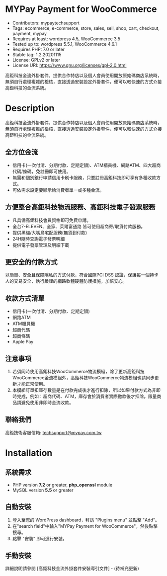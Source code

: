 ﻿# MYPay Payment for WooCommerce
* Contributors: mypaytechsupport
* Tags: ecommerce, e-commerce, store, sales, sell, shop, cart, checkout, payment, mypay
* Requires at least: wordpress 4.5, WooCommerce 3.5
* Tested up to: wordpress 5.5.1, WooCommerce 4.6.1
* Requires PHP: 7.0 or later
* Stable tag: 1.2.20201115
* License: GPLv2 or later
* License URI: https://www.gnu.org/licenses/gpl-2.0.html

高鉅科技金流外掛套件，提供合作特店以及個人會員使用開放原始碼商店系統時，無須自行處理複雜的檢核，直接透過安裝設定外掛套件，便可以較快速的方式介接高鉅科技的金流系統。

# Description

高鉅科技金流外掛套件，提供合作特店以及個人會員使用開放原始碼商店系統時，無須自行處理複雜的檢核，直接透過安裝設定外掛套件，便可以較快速的方式介接高鉅科技的金流系統。

## 全方位金流 
* 信用卡(一次付清、分期付款、定期定額)、ATM櫃員機、網路ATM、四大超商代碼/條碼，免註冊即可使用。
* 無需和個別銀行申請信用卡刷卡服務，只要註冊高鉅科技即可享有多種收款方式。
* 可依需求設定要顯示給消費者單一或多種金流。

## 方便整合高鉅科技物流服務、高鉅科技電子發票服務 
* 凡具備高鉅科技會員資格即可免費申請。
* 全台7-ELEVEN、全家、萊爾富通路 皆可使用超商寄/取貨付款服務。
* 提供黑貓/大嘴鳥宅配服務(無貨到付款)
* 24H隨時查詢電子發票明細
* 提供電子發票管理及明細下載

## 更安全的付款方式 
以簡單、安全且保障隱私的方式付款，符合國際PCI DSS 認證，保護每一個持卡人的交易安全，執行嚴謹的網路軟體硬體防護措施，加倍安心。

## 收款方式清單 
* 信用卡(一次付清、分期付款、定期定額)
* 網路ATM
* ATM櫃員機
* 超商代碼
* 超商條碼
* Apple Pay

## 注意事項 
1. 若須同時使用高鉅科技WooCommerce物流模組，除了更新高鉅科技WooCommerce金流模組外，高鉅科技WooCommerce物流模組也請同步更新才能正常使用。
1. 本模組訂單扣庫存數量是在付款完成後才進行扣除，所以如果付款方式為非即時完成，例如：超商代碼、ATM，庫存會於消費者實際繳款後才扣除。限量商品請避免使用非即時金流收款。

## 聯絡我們 
  高鉅技術客服信箱: techsupport@mypay.com.tw
  
  
# Installation

## 系統需求

* PHP version **7.2** or greater, **php_openssl** module
* MySQL version **5.5** or greater

## 自動安裝 
1. 登入至您的 WordPress dashboard，拜訪 "Plugins menu" 並點擊 "Add"。
2. 在"search field"中輸入"MYPay Payment for WooCommerce"，然後點擊搜尋。
3. 點擊 "安裝" 即可進行安裝。

## 手動安裝 
詳細說明請參閱 [高鉅科技金流外掛套件安裝導引文件] - (待補充更新)